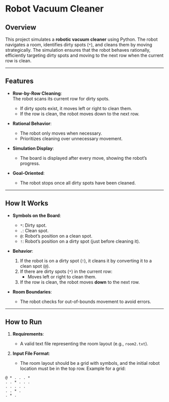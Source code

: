 # Robot Vacuum Cleaner  

## Overview  
This project simulates a **robotic vacuum cleaner** using Python. The robot navigates a room, identifies dirty spots (`*`), and cleans them by moving strategically. The simulation ensures that the robot behaves rationally, efficiently targeting dirty spots and moving to the next row when the current row is clean.

---

## Features  
- **Row-by-Row Cleaning**:  
  The robot scans its current row for dirty spots.  
  - If dirty spots exist, it moves left or right to clean them.  
  - If the row is clean, the robot moves down to the next row.  

- **Rational Behavior**:  
  - The robot only moves when necessary.  
  - Prioritizes cleaning over unnecessary movement.  

- **Simulation Display**:  
  - The board is displayed after every move, showing the robot’s progress.  

- **Goal-Oriented**:  
  - The robot stops once all dirty spots have been cleaned.  

---

## How It Works  
- **Symbols on the Board**:  
  - `*`: Dirty spot.  
  - `.`: Clean spot.  
  - `@`: Robot’s position on a clean spot.  
  - `!`: Robot’s position on a dirty spot (just before cleaning it).  

- **Behavior**:  
  1. If the robot is on a dirty spot (`!`), it cleans it by converting it to a clean spot (`@`).  
  2. If there are dirty spots (`*`) in the current row:  
     - Moves left or right to clean them.  
  3. If the row is clean, the robot moves **down** to the next row.  

- **Room Boundaries**:  
  - The robot checks for out-of-bounds movement to avoid errors.  

---

## How to Run  
1. **Requirements**:  
   - A valid text file representing the room layout (e.g., `room2.txt`).

2. **Input File Format**:  
   - The room layout should be a grid with symbols, and the initial robot location must be in the top row. Example for a grid:  
    
``` 
@ * . . . *
. . * . . .
. . . . .
. . * .
. * . 